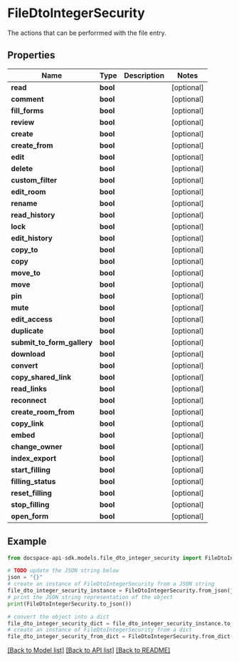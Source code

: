 # FileDtoIntegerSecurity
The actions that can be perforrmed with the file entry.

## Properties

Name | Type | Description | Notes
------------ | ------------- | ------------- | -------------
**read** | **bool** |  | [optional] 
**comment** | **bool** |  | [optional] 
**fill_forms** | **bool** |  | [optional] 
**review** | **bool** |  | [optional] 
**create** | **bool** |  | [optional] 
**create_from** | **bool** |  | [optional] 
**edit** | **bool** |  | [optional] 
**delete** | **bool** |  | [optional] 
**custom_filter** | **bool** |  | [optional] 
**edit_room** | **bool** |  | [optional] 
**rename** | **bool** |  | [optional] 
**read_history** | **bool** |  | [optional] 
**lock** | **bool** |  | [optional] 
**edit_history** | **bool** |  | [optional] 
**copy_to** | **bool** |  | [optional] 
**copy** | **bool** |  | [optional] 
**move_to** | **bool** |  | [optional] 
**move** | **bool** |  | [optional] 
**pin** | **bool** |  | [optional] 
**mute** | **bool** |  | [optional] 
**edit_access** | **bool** |  | [optional] 
**duplicate** | **bool** |  | [optional] 
**submit_to_form_gallery** | **bool** |  | [optional] 
**download** | **bool** |  | [optional] 
**convert** | **bool** |  | [optional] 
**copy_shared_link** | **bool** |  | [optional] 
**read_links** | **bool** |  | [optional] 
**reconnect** | **bool** |  | [optional] 
**create_room_from** | **bool** |  | [optional] 
**copy_link** | **bool** |  | [optional] 
**embed** | **bool** |  | [optional] 
**change_owner** | **bool** |  | [optional] 
**index_export** | **bool** |  | [optional] 
**start_filling** | **bool** |  | [optional] 
**filling_status** | **bool** |  | [optional] 
**reset_filling** | **bool** |  | [optional] 
**stop_filling** | **bool** |  | [optional] 
**open_form** | **bool** |  | [optional] 

## Example

```python
from docspace-api-sdk.models.file_dto_integer_security import FileDtoIntegerSecurity

# TODO update the JSON string below
json = "{}"
# create an instance of FileDtoIntegerSecurity from a JSON string
file_dto_integer_security_instance = FileDtoIntegerSecurity.from_json(json)
# print the JSON string representation of the object
print(FileDtoIntegerSecurity.to_json())

# convert the object into a dict
file_dto_integer_security_dict = file_dto_integer_security_instance.to_dict()
# create an instance of FileDtoIntegerSecurity from a dict
file_dto_integer_security_from_dict = FileDtoIntegerSecurity.from_dict(file_dto_integer_security_dict)
```
[[Back to Model list]](../README.md#documentation-for-models) [[Back to API list]](../README.md#documentation-for-api-endpoints) [[Back to README]](../README.md)



